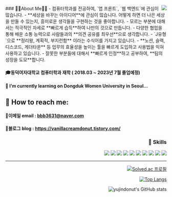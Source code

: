 
<div align="center">
  
  <a href="https://suave-lilac-075.notion.site/b1ac3609f8a946c3a1939b5d46211e44?v=cc0f75ec13e54868a33bb57336fb9ee8"><img align="right" src="https://github-readme-stats.vercel.app/api/top-langs/?username=seondal&theme=dracula&exclude_repo=Computer-Science-Engineering&layout=compact&langs_count=10"/></a>
  

<div align ="left">
### 👩‍💻About Me👩‍💻
- 컴퓨터학과를 전공하여, `앱 프론트`, `웹 백엔드`에 관심이 많습니다.
- **세상을 바꾸는 아이디어**에 관심이 많습니다. 어떻게 하면 더 나은 세상을 만들 수 있는지, 흥미로운 생각들을 구현하는 것을 좋아합니다.
- 모르는 부분에 대해서는 적극적인 자세로 **빠르게 습득**하여 나만의 것으로 만듭니다.
- 다양한 협업을 통해 배운 소통 능력으로 사람들과의 **의견 공유를 최우선**으로 생각합니다.
- `J유형`으로 **정리왕, 계획적, 부지런함** 이라는 수식어를 가지고 있습니다.
- **노션, 슬랙, 디스코드, 게더타운** 등 업무의 효율성을 높이는 툴을 빠르게 도입하고 사용법을 익혀 사용하고 있습니다.
- 잘못한 부분들에 대해서 **빠르게 인정**하고 공부하여, **팀의 성장을 도모**합니다.

<br/> 

#### 🎓동덕여자대학교 컴퓨터학과 재학 ( 2018.03 ~ 2023년 7월 졸업예정)
#### 🌱 I’m currently learning on Dongduk Women University in Seoul...

## 📩 How to reach me:
#### 🌝이메일 email : bbb3631@naver.com <br/> 
#### 🌝블로그 blog : https://vanillacreamdonut.tistory.com/ 

</div>
<div align="right">
              
### 💪 Skills
<img src="https://img.shields.io/badge/Android-3DDC84?style=flat-square&logo=Android&logoColor=white"/>&nbsp;<img src="https://img.shields.io/badge/Java-007396?style=flat-square&logo=Java&logoColor=white"/>&nbsp;<img src="https://img.shields.io/badge/Kotlin-7F52FF?style=flat-square&logo=Kotlin&logoColor=white"/>&nbsp;<img src="https://img.shields.io/badge/Django-092E20?style=flat-square&logo=Django&logoColor=white"/>&nbsp;<img src="https://img.shields.io/badge/Html5-E34F26?style=flat-square&logo=Html5&logoColor=white"/>&nbsp;<img src="https://img.shields.io/badge/Css3-1572B6?style=flat-square&logo=Css3&logoColor=white"/>&nbsp;<img src="https://img.shields.io/badge/C-092E20?style=flat-square&logo=C&logoColor=white"/>&nbsp;<img src="https://img.shields.io/badge/JavaScript-F7DF1E?style=flat-square&logo=JavaScript&logoColor=white"/>&nbsp;<img src="https://img.shields.io/badge/MySQL-092E20?style=flat-square&logo=MySQL&logoColor=white"/>&nbsp;<img src="https://img.shields.io/badge/Python-3776AB?style=flat-square&logo=Python&logoColor=white"/>
  
<hr>
  
[![Solved.ac 프로필](http://mazassumnida.wtf/api/v2/generate_badge?boj=bbb3631)](https://solved.ac/bbb3631)
  
[![Top Langs](https://github-readme-stats.vercel.app/api/top-langs/?username=yujindonut&layout=compact&theme=vue&langs_count=5)](https://github.com/anuraghazra/github-readme-stats) 
  
![yujindonut's GitHub stats](https://github-readme-stats.vercel.app/api?username=yujindonut&show_icons=true&theme=vue)

</div>
</div>
